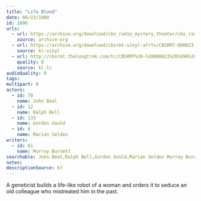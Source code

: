 ```yaml
---
title: "Life Blood"
date: 06/23/1980
id: 1096
urls: 
  - url: https://archive.org/download/cbs_radio_mystery_theater/cbs_radio_mystery_theater-1051-1100.zip/cbs_radio_mystery_theater-1051-1100%2Fcbsrmt_1096_life_blood.mp3
    source: archive-org
  - url: https://archive.org/download/cbsrmt-vinyl-afrts/CBSRMT-800623-1096-Life-Blood_afrts.mp3
    source: kl-vinyl
  - url: http://cbsrmt.thelongtrek.com/tc/CBSRMT%20-%20800623%201096%20Life%20Blood_tc.mp3
    quality: 0
    source: kl-tc
audioQuality: 0
tags: 
multipart: 0
actors:  
  - id: 70
    name: John Beal  
  - id: 12
    name: Ralph Bell  
  - id: 133
    name: Gordon Gould  
  - id: 6
    name: Marian Seldes
writers:  
  - id: 61
    name: Murray Burnett
searchable: John Beal,Ralph Bell,Gordon Gould,Marian Seldes Murray Burnett
notes: 
descriptionSource: kf
---
```

A geneticist builds a life-like robot of a woman and orders it to seduce an old colleague who mistreated him in the past.